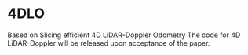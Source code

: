 # 4DLO
Based on Slicing efficient 4D LiDAR-Doppler Odometry 
The code for 4D LiDAR-Doppler will be released upon acceptance of the paper.
